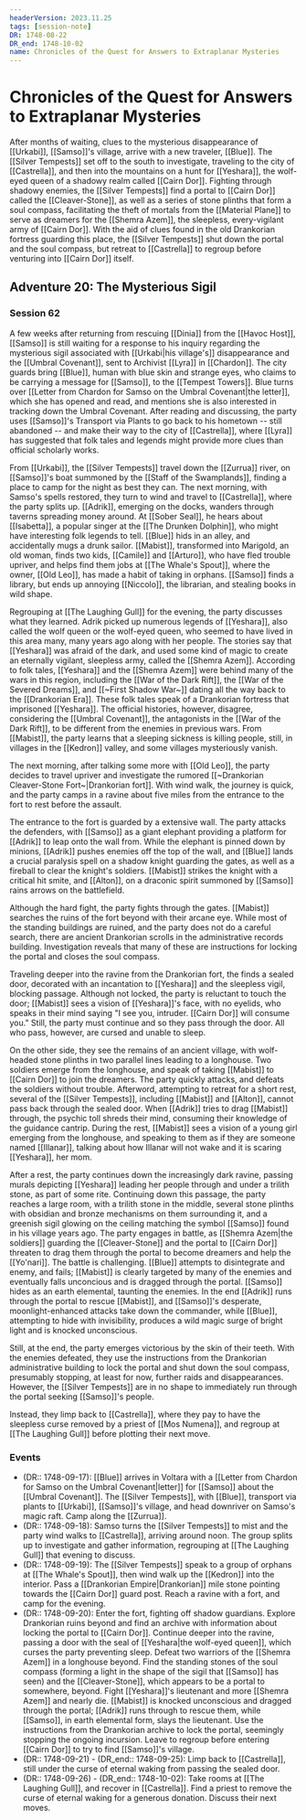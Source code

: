 ```yaml
---
headerVersion: 2023.11.25
tags: [session-note]
DR: 1748-08-22
DR_end: 1748-10-02
name: Chronicles of the Quest for Answers to Extraplanar Mysteries  
---
```

# Chronicles of the Quest for Answers to Extraplanar Mysteries  

After months of waiting, clues to the mysterious disappearance of [[Urkabi]], [[Samso]]'s village, arrive with a new traveler, [[Blue]]. The [[Silver Tempests]] set off to the south to investigate, traveling to the city of [[Castrella]], and then into the mountains on a hunt for [[Yeshara]], the wolf-eyed queen of a shadowy realm called [[Cairn Dor]]. Fighting through shadowy enemies, the [[Silver Tempests]] find a portal to [[Cairn Dor]] called the [[Cleaver-Stone]], as well as a series of stone plinths that form a soul compass, facilitating the theft of mortals from the [[Material Plane]] to serve as dreamers for the [[Shemra Azem]], the sleepless, every-vigilant army of [[Cairn Dor]]. With the aid of clues found in the old Drankorian fortress guarding this place, the [[Silver Tempests]] shut down the portal and the soul compass, but retreat to [[Castrella]] to regroup before venturing into [[Cairn Dor]] itself. 

## Adventure 20: The Mysterious Sigil

### Session 62

A few weeks after returning from rescuing [[Dinia]] from the [[Havoc Host]], [[Samso]] is still waiting for a response to his inquiry regarding the mysterious sigil associated with [[Urkabi|his village's]] disappearance and the [[Umbral Covenant]], sent to Archivist [[Lyra]] in [[Chardon]]. The city guards bring [[Blue]], human with blue skin and strange eyes, who claims to be carrying a message for [[Samso]], to the [[Tempest Towers]]. Blue turns over [[Letter from Chardon for Samso on the Umbral Covenant|the letter]], which she has opened and read, and mentions she is also interested in tracking down the Umbral Covenant. After reading and discussing, the party uses [[Samso]]'s Transport via Plants to go back to his hometown -- still abandoned -- and make their way to the city of [[Castrella]], where [[Lyra]] has suggested that folk tales and legends might provide more clues than official scholarly works. 

From [[Urkabi]], the [[Silver Tempests]] travel down the [[Zurrua]] river, on [[Samso]]'s boat summoned by the [[Staff of the Swamplands]], finding a place to camp for the night as best they can. The next morning, with Samso's spells restored, they turn to wind and travel to [[Castrella]], where the party splits up. [[Adrik]], emerging on the docks, wanders through taverns spreading money around. At [[Sober Seal]], he hears about [[Isabetta]], a popular singer at the [[The Drunken Dolphin]], who might have interesting folk legends to tell. [[Blue]] hids in an alley, and accidentally mugs a drunk sailor. [[Mabist]], transformed into Marigold, an old woman, finds two kids, [[Camile]] and [[Arturo]], who have fled trouble upriver, and helps find them jobs at [[The Whale's Spout]], where the owner, [[Old Leo]], has made a habit of taking in orphans. [[Samso]] finds a library, but ends up annoying [[Niccolo]], the librarian, and stealing books in wild shape. 

Regrouping at [[The Laughing Gull]] for the evening, the party discusses what they learned. Adrik picked up numerous legends of [[Yeshara]], also called the wolf queen or the wolf-eyed queen, who seemed to have lived in this area many, many years ago along with her people. The stories say that [[Yeshara]] was afraid of the dark, and used some kind of magic to create an eternally vigilant, sleepless army, called the [[Shemra Azem]]. According to folk tales, [[Yeshara]] and the [[Shemra Azem]] were behind many of the wars in this region, including the [[War of the Dark Rift]], the [[War of the Severed Dreams]], and [[~First Shadow War~]] dating all the way back to the [[Drankorian Era]]. These folk tales speak of a Drankorian fortress that imprisoned [[Yeshara]]. The official histories, however, disagree, considering the [[Umbral Covenant]], the antagonists in the [[War of the Dark Rift]], to be different from the enemies in previous wars. From [[Mabist]], the party learns that a sleeping sickness is killing people, still, in villages in the [[Kedron]] valley, and some villages mysteriously vanish. 

The next morning, after talking some more with [[Old Leo]], the party decides to travel upriver and investigate the rumored [[~Drankorian Cleaver-Stone Fort~|Drankorian fort]]. With wind walk, the journey is quick, and the party camps in a ravine about five miles from the entrance to the fort to rest before the assault. 

The entrance to the fort is guarded by a extensive wall. The party attacks the defenders, with [[Samso]] as a giant elephant providing a platform for [[Adrik]] to leap onto the wall from. While the elephant is pinned down by minions, [[Adrik]] pushes enemies off the top of the wall, and [[Blue]] lands a crucial paralysis spell on a shadow knight guarding the gates, as well as a fireball to clear the knight's soldiers. [[Mabist]] strikes the knight with a critical hit smite, and [[Alton]], on a draconic spirit summoned by [[Samso]] rains arrows on the battlefield.

Although the hard fight, the party fights through the gates. [[Mabist]] searches the ruins of the fort beyond with their arcane eye. While most of the standing buildings are ruined, and the party does not do a careful search, there are ancient Drankorian scrolls in the administrative records building. Investigation reveals that many of these are instructions for locking the portal and closes the soul compass. 

Traveling deeper into the ravine from the Drankorian fort, the finds a sealed door, decorated with an incantation to [[Yeshara]] and the sleepless vigil, blocking passage. Although not locked, the party is reluctant to touch the door; [[Mabist]] sees a vision of [[Yeshara]]'s face, with no eyelids, who speaks in their mind saying "I see you, intruder. [[Cairn Dor]] will consume you." Still, the party must continue and so they pass through the door. All who pass, however, are cursed and unable to sleep. 

On the other side, they see the remains of an ancient village, with wolf-headed stone plinths in two parallel lines leading to a longhouse. Two soldiers emerge from the longhouse, and speak of taking [[Mabist]] to [[Cairn Dor]] to join the dreamers. The party quickly attacks, and defeats the soldiers without trouble. Afterword, attempting to retreat for a short rest, several of the [[Silver Tempests]], including [[Mabist]] and [[Alton]], cannot pass back through the sealed door. When [[Adrik]] tries to drag [[Mabist]] through, the psychic toll shreds their mind, consuming their knowledge of the guidance cantrip. During the rest, [[Mabist]] sees a vision of a young girl emerging from the longhouse, and speaking to them as if they are someone named [[Illanar]], talking about how Illanar will not wake and it is scaring [[Yeshara]], her mom.

After a rest, the party continues down the increasingly dark ravine, passing murals depicting [[Yeshara]] leading her people through and under a trilith stone, as part of some rite. Continuing down this passage, the party reaches a large room, with a trilith stone in the middle, several stone plinths with obsidian and bronze mechanisms on them surrounding it, and a greenish sigil glowing on the ceiling matching the symbol [[Samso]] found in his village years ago. The party engages in battle, as [[Shemra Azem|the soldiers]] guarding the [[Cleaver-Stone]] and the portal to [[Cairn Dor]] threaten to drag them through the portal to become dreamers and help the [[Yo'nari]]. The battle is challenging. [[Blue]] attempts to disintegrate and enemy, and fails; [[Mabist]] is clearly targeted by many of the enemies and eventually falls unconcious and is dragged through the portal. [[Samso]] hides as an earth elemental, taunting the enemies. In the end [[Adrik]] runs through the portal to rescue [[Mabist]], and [[Samso]]'s desperate, moonlight-enhanced attacks take down the commander, while [[Blue]], attempting to hide with invisibility, produces a wild magic surge of bright light and is knocked unconscious. 

Still, at the end, the party emerges victorious by the skin of their teeth. With the enemies defeated, they use the instructions from the Drankorian administrative building to lock the portal and shut down the soul compass, presumably stopping, at least for now, further raids and disappearances. However, the [[Silver Tempests]] are in no shape to immediately run through the portal seeking [[Samso]]'s people. 

Instead, they limp back to [[Castrella]], where they pay to have the sleepless curse removed by a priest of [[Mos Numena]], and regroup at [[The Laughing Gull]] before plotting their next move. 

### Events

- (DR:: 1748-09-17): [[Blue]] arrives in Voltara with a [[Letter from Chardon for Samso on the Umbral Covenant|letter]] for [[Samso]] about the [[Umbral Covenant]]. The [[Silver Tempests]], with [[Blue]], transport via plants to [[Urkabi]], [[Samso]]'s village, and head downriver on Samso's magic raft. Camp along the [[Zurrua]]. 
- (DR:: 1748-09-18): Samso turns the [[Silver Tempests]] to mist and the party wind walks to [[Castrella]], arriving around noon. The group splits up to investigate and gather information, regrouping at [[The Laughing Gull]] that evening to discuss. 
- (DR:: 1748-09-19): The [[Silver Tempests]] speak to a group of orphans at [[The Whale's Spout]], then wind walk up the [[Kedron]] into the interior. Pass a [[Drankorian Empire|Drankorian]] mile stone pointing towards the [[Cairn Dor]] guard post. Reach a ravine with a fort, and camp for the evening.
- (DR:: 1748-09-20): Enter the fort, fighting off shadow guardians. Explore Drankorian ruins beyond and find an archive with information about locking the portal to [[Cairn Dor]]. Continue deeper into the ravine, passing a door with the seal of [[Yeshara|the wolf-eyed queen]], which curses the party preventing sleep. Defeat two warriors of the [[Shemra Azem]] in a longhouse beyond. Find the standing stones of the soul compass (forming a light in the shape of the sigil that [[Samso]] has seen) and the [[Cleaver-Stone]], which appears to be a portal to somewhere, beyond. Fight [[Yeshara]]'s lieutenant and more [[Shemra Azem]] and nearly die. [[Mabist]] is knocked unconscious and dragged through the portal; [[Adrik]] runs through to rescue them, while [[Samso]], in earth elemental form, slays the lieutenant. Use the instructions from the Drankorian archive to lock the portal, seemingly stopping the ongoing incursion. Leave to regroup before entering [[Cairn Dor]] to try to find [[Samso]]'s village. 
- (DR:: 1748-09-21) - (DR_end:: 1748-09-25): Limp back to [[Castrella]], still under the curse of eternal waking from passing the sealed door. 
- (DR:: 1748-09-26) - (DR_end:: 1748-10-02): Take rooms at [[The Laughing Gull]], and recover in [[Castrella]]. Find a priest to remove the curse of eternal waking for a generous donation. Discuss their next moves. 